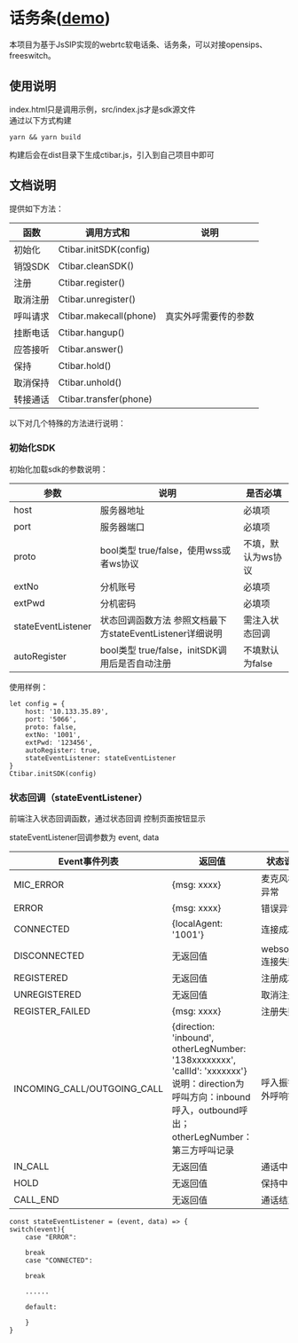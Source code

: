 # 话务条([demo](https://softphone.xsdhy.com/))
本项目为基于JsSIP实现的webrtc软电话条、话务条，可以对接opensips、freeswitch。

## 使用说明

index.html只是调用示例，src/index.js才是sdk源文件  
通过以下方式构建
```
yarn && yarn build
```
构建后会在dist目录下生成ctibar.js，引入到自己项目中即可


## 文档说明

提供如下方法：

| 函数    | 调用方式和                         | 说明         |
|-------|-------------------------------|------------|
| 初始化   | Ctibar.initSDK(config)        |            |
| 销毁SDK | Ctibar.cleanSDK()             |            |
| 注册    | Ctibar.register()             |            |
| 取消注册  | Ctibar.unregister()           |            |
| 呼叫请求  | Ctibar.makecall(phone) | 真实外呼需要传的参数 |
| 挂断电话  | Ctibar.hangup()               |            |
| 应答接听  | Ctibar.answer()               |            |
| 保持    | Ctibar.hold()                 |            |
| 取消保持  | Ctibar.unhold()               |            |
| 转接通话  | Ctibar.transfer(phone)        |            |

以下对几个特殊的方法进行说明：

### 初始化SDK

初始化加载sdk的参数说明：

| 参数                 | 说明                                     | 是否必填       |
|--------------------|----------------------------------------|------------|
| host               | 服务器地址                                  | 必填项        |
| port               | 服务器端口                                  | 必填项        |
| proto              | bool类型 true/false，使用wss或者ws协议          | 不填，默认为ws协议 |
| extNo              | 分机账号                                   | 必填项        |
| extPwd             | 分机密码                                   | 必填项        |
| stateEventListener | 状态回调函数方法 参照文档最下方stateEventListener详细说明 | 需注入状态回调    |
| autoRegister       | bool类型 true/false，initSDK调用后是否自动注册     | 不填默认为false |

使用样例：

```
let config = {
    host: '10.133.35.89',
    port: '5066',
    proto: false,
    extNo: '1001',
    extPwd: '123456',
    autoRegister: true,
    stateEventListener: stateEventListener
}
Ctibar.initSDK(config)
```


### 状态回调（stateEventListener）

前端注入状态回调函数，通过状态回调 控制页面按钮显示

stateEventListener回调参数为 event, data

| Event事件列表                   | 返回值                                                                                                                                      | 状态说明          |
|-----------------------------|------------------------------------------------------------------------------------------------------------------------------------------|---------------|
| MIC_ERROR                   | {msg: xxxx}                                                                                                                              | 麦克风检测异常       |
| ERROR                       | {msg: xxxx}                                                                                                                              | 错误异常          |
| CONNECTED                   | {localAgent: '1001'}                                                                                                                     | 连接成功          |
| DISCONNECTED                | 无返回值                                                                                                                                     | websocket连接失败 |
| REGISTERED                  | 无返回值                                                                                                                                     | 注册成功          |
| UNREGISTERED                | 无返回值                                                                                                                                     | 取消注册          |
| REGISTER_FAILED             | {msg: xxxx}                                                                                                                              | 注册失败          |
| INCOMING_CALL/OUTGOING_CALL | {direction: 'inbound', otherLegNumber: '138xxxxxxxx', 'callId': 'xxxxxxx'} 说明：direction为呼叫方向：inbound呼入，outbound呼出；otherLegNumber：第三方呼叫记录 | 呼入振铃/外呼响铃     |
| IN_CALL                     | 无返回值                                                                                                                                     | 通话中           |
| HOLD                        | 无返回值                                                                                                                                     | 保持中           |
| CALL_END                    | 无返回值                                                                                                                                     | 通话结束          |

```
const stateEventListener = (event, data) => {
switch(event){
    case "ERROR":
    
    break
    case "CONNECTED":
    
    break
    
    ......
    
    default:
    
    }
}
```
